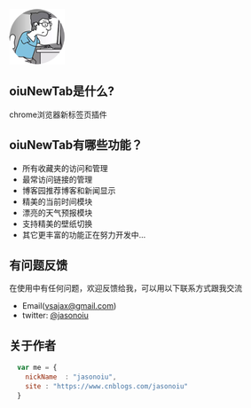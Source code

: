 ![oiuNewTab](https://github.com/jasonoiu/oiuNewTab/raw/master/img/icon-s-100.png)
## oiuNewTab是什么?

chrome浏览器新标签页插件

## oiuNewTab有哪些功能？

* 所有收藏夹的访问和管理
* 最常访问链接的管理
* 博客园推荐博客和新闻显示
* 精美的当前时间模块
* 漂亮的天气预报模块
* 支持精美的壁纸切换
* 其它更丰富的功能正在努力开发中...

## 有问题反馈
在使用中有任何问题，欢迎反馈给我，可以用以下联系方式跟我交流

* Email(vsajax@gmail.com)
* twitter: [@jasonoiu](http://twitter.com/jasonoiu)



## 关于作者

```javascript
  var me = {
    nickName  : "jasonoiu",
    site : "https://www.cnblogs.com/jasonoiu"
  }
```
